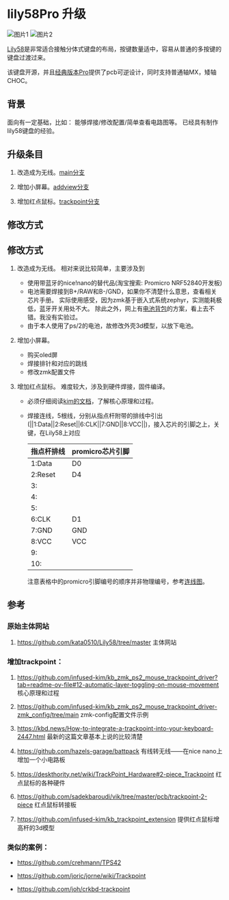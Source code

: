 
# lily58Pro 升级

![图片1](https://github.com/thinkahead123/lily58-zmk-config/blob/main/refers/IMG_0068.png)
![图片2](https://github.com/thinkahead123/lily58-zmk-config/blob/main/refers/IMG_0069.png)


[Lily58](https://github.com/kata0510/Lily58/tree/master)是非常适合接触分体式键盘的布局，按键数量适中，容易从普通的多按键的键盘过渡过来。

该键盘开源，并且[经典版本Pro](https://github.com/kata0510/Lily58/tree/master/Pro/PCB)提供了pcb可逆设计，同时支持普通轴MX，矮轴CHOC。

## 背景
面向有一定基础，比如：
	能够焊接/修改配置/简单查看电路图等。
	已经具有制作lily58键盘的经验。
  
## 升级条目

1. 改造成为无线。[main分支](https://github.com/thinkahead123/lily58-zmk-config/tree/main)

2. 增加小屏幕。[addview分支](https://github.com/thinkahead123/lily58-zmk-config/tree/addview)

3. 增加红点鼠标。[trackpoint分支](https://github.com/thinkahead123/lily58-zmk-config/tree/trackpoint)

## 修改方式

## 修改方式

1. 改造成为无线。
   相对来说比较简单，主要涉及到
     * 使用带蓝牙的nice!nano的替代品(淘宝搜索: Promicro NRF52840开发板)
     * 电池需要焊接到B+/RAW和B-/GND，如果你不清楚什么意思，查看相关芯片手册。
     实际使用感受，因为zmk基于嵌入式系统zephyr，实测能耗极低，蓝牙开关用处不大。
     除此之外，网上有[电池背包](https://github.com/hazels-garage/battpack)的方案，看上去不错。我没有实验过。
     * 由于本人使用了ps/2的电池，故修改外壳3d模型，以放下电池。

2. 增加小屏幕。
    * 购买oled屏
    * 焊接排针和对应的跳线
    * 修改zmk配置文件

3. 增加红点鼠标。
   难度较大，涉及到硬件焊接，固件编译。
     * 必须仔细阅读[kim的文档](https://github.com/infused-kim/kb_zmk_ps2_mouse_trackpoint_driver?tab=readme-ov-file#12-automatic-layer-toggling-on-mouse-movement)，了解核心原理和过程。
   * 焊接连线，5根线，分别从指点杆附带的排线中引出(||1:Data||2:Reset||6:CLK||7:GND||8:VCC||)，接入芯片的引脚之上，关键，在Lily58上对应
         
		指点杆排线  | promicro芯片引脚
		------------- | -------------
		1:Data  | D0
		2:Reset  | D4
		3:|
		4:|
		5:|
		6:CLK| D1
		7:GND| GND
		8:VCC| VCC
		9:|
		10:|
		
		注意表格中的promicro引脚编号的顺序并非物理编号，参考[连线图](https://github.com/thinkahead123/lily58-zmk-config/blob/main/refers/link-trackpoint.png)。
		

  

## 参考

### 原始主体网站  

1. https://github.com/kata0510/Lily58/tree/master  主体网站
  

### 增加trackpoint：

1. https://github.com/infused-kim/kb_zmk_ps2_mouse_trackpoint_driver?tab=readme-ov-file#12-automatic-layer-toggling-on-mouse-movement  核心原理和过程

2. https://github.com/infused-kim/kb_zmk_ps2_mouse_trackpoint_driver-zmk_config/tree/main  zmk-config配置文件示例

3. https://kbd.news/How-to-integrate-a-trackpoint-into-your-keyboard-2447.html  最新的这篇文章基本上说的比较清楚

4. https://github.com/hazels-garage/battpack  有线转无线——在nice nano上增加一个小电路板

5. https://deskthority.net/wiki/TrackPoint_Hardware#2-piece_Trackpoint  红点鼠标的各种硬件

6. https://github.com/sadekbaroudi/vik/tree/master/pcb/trackpoint-2-piece  红点鼠标转接板

7. https://github.com/infused-kim/kb_trackpoint_extension  提供红点鼠标增高杆的3d模型

### 类似的案例：

* https://github.com/crehmann/TPS42

* https://github.com/joric/jorne/wiki/Trackpoint

* https://github.com/joh/crkbd-trackpoint